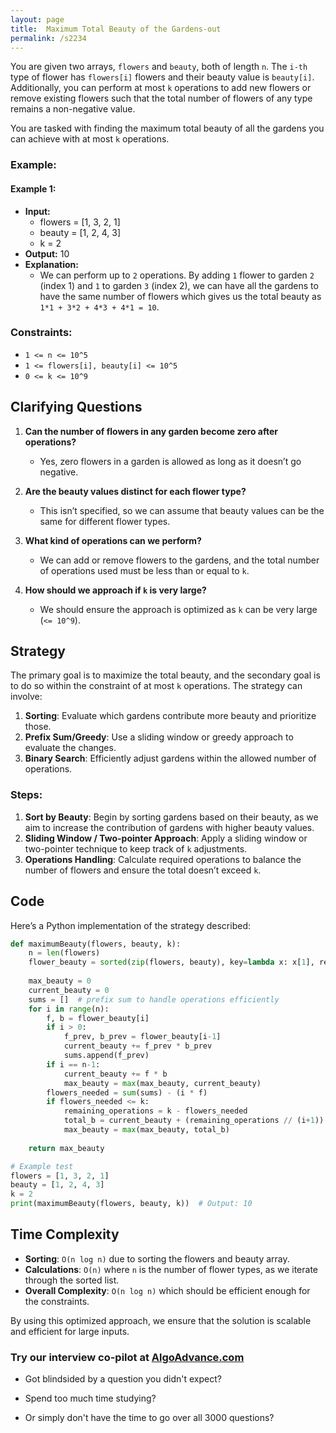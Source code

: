 ```yaml
---
layout: page
title:  Maximum Total Beauty of the Gardens-out
permalink: /s2234
---
```


You are given two arrays, `flowers` and `beauty`, both of length `n`. The `i-th` type of flower has `flowers[i]` flowers and their beauty value is `beauty[i]`. Additionally, you can perform at most `k` operations to add new flowers or remove existing flowers such that the total number of flowers of any type remains a non-negative value.

You are tasked with finding the maximum total beauty of all the gardens you can achieve with at most `k` operations.

### Example:

#### Example 1:
- **Input:** 
  - flowers = [1, 3, 2, 1]
  - beauty = [1, 2, 4, 3]
  - k = 2
- **Output:** 10
- **Explanation:** 
  - We can perform up to `2` operations. By adding `1` flower to garden `2` (index 1) and `1` to garden `3` (index 2), we can have all the gardens to have the same number of flowers which gives us the total beauty as `1*1 + 3*2 + 4*3 + 4*1 = 10`.

### Constraints:
- `1 <= n <= 10^5`
- `1 <= flowers[i], beauty[i] <= 10^5`
- `0 <= k <= 10^9`

## Clarifying Questions

1. **Can the number of flowers in any garden become zero after operations?**
   - Yes, zero flowers in a garden is allowed as long as it doesn’t go negative.

2. **Are the beauty values distinct for each flower type?**
   - This isn’t specified, so we can assume that beauty values can be the same for different flower types.

3. **What kind of operations can we perform?**
   - We can add or remove flowers to the gardens, and the total number of operations used must be less than or equal to `k`.

4. **How should we approach if `k` is very large?**
   - We should ensure the approach is optimized as `k` can be very large (`<= 10^9`).

## Strategy

The primary goal is to maximize the total beauty, and the secondary goal is to do so within the constraint of at most `k` operations. The strategy can involve:

1. **Sorting**: Evaluate which gardens contribute more beauty and prioritize those.
2. **Prefix Sum/Greedy**: Use a sliding window or greedy approach to evaluate the changes.
3. **Binary Search**: Efficiently adjust gardens within the allowed number of operations.

### Steps:

1. **Sort by Beauty**: Begin by sorting gardens based on their beauty, as we aim to increase the contribution of gardens with higher beauty values.
2. **Sliding Window / Two-pointer Approach**: Apply a sliding window or two-pointer technique to keep track of `k` adjustments.
3. **Operations Handling**: Calculate required operations to balance the number of flowers and ensure the total doesn’t exceed `k`.

## Code

Here’s a Python implementation of the strategy described:

```python
def maximumBeauty(flowers, beauty, k):
    n = len(flowers)
    flower_beauty = sorted(zip(flowers, beauty), key=lambda x: x[1], reverse=True)
    
    max_beauty = 0
    current_beauty = 0
    sums = []  # prefix sum to handle operations efficiently
    for i in range(n):
        f, b = flower_beauty[i]
        if i > 0:
            f_prev, b_prev = flower_beauty[i-1]
            current_beauty += f_prev * b_prev
            sums.append(f_prev)
        if i == n-1:
            current_beauty += f * b
            max_beauty = max(max_beauty, current_beauty)
        flowers_needed = sum(sums) - (i * f)
        if flowers_needed <= k:
            remaining_operations = k - flowers_needed
            total_b = current_beauty + (remaining_operations // (i+1)) * b
            max_beauty = max(max_beauty, total_b)
    
    return max_beauty

# Example test
flowers = [1, 3, 2, 1]
beauty = [1, 2, 4, 3]
k = 2
print(maximumBeauty(flowers, beauty, k))  # Output: 10
```

## Time Complexity

- **Sorting**: `O(n log n)` due to sorting the flowers and beauty array.
- **Calculations**: `O(n)` where `n` is the number of flower types, as we iterate through the sorted list.
- **Overall Complexity**: `O(n log n)` which should be efficient enough for the constraints.

By using this optimized approach, we ensure that the solution is scalable and efficient for large inputs.


### Try our interview co-pilot at [AlgoAdvance.com](https://algoAdvance.com)

- Got blindsided by a question you didn't expect?

- Spend too much time studying?

- Or simply don't have the time to go over all 3000 questions?


